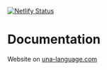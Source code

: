 [![Netlify Status](https://api.netlify.com/api/v1/badges/d3ea1b6c-3a5f-49b6-b83e-e0a93fa747b0/deploy-status)](https://app.netlify.com/sites/una-language/deploys)
# Documentation

Website on [una-language.com](https://una-language.com)

